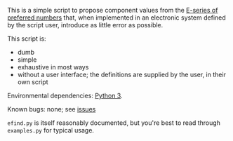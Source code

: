 This is a simple script to propose component values from the 
[E-series of preferred numbers](https://en.wikipedia.org/wiki/E_series_of_preferred_numbers)
that, when implemented in an electronic system defined by the script user,
introduce as little error as possible.

This script is:
- dumb
- simple
- exhaustive in most ways
- without a user interface; the definitions are supplied by the user, in their
  own script
  
  
Environmental dependencies: [Python 3](https://www.python.org/).

Known bugs: none; see [issues](https://github.com/reinderien/efind/issues) 
  
`efind.py` is itself reasonably documented, but you're best to read through
`examples.py`  for typical usage.
